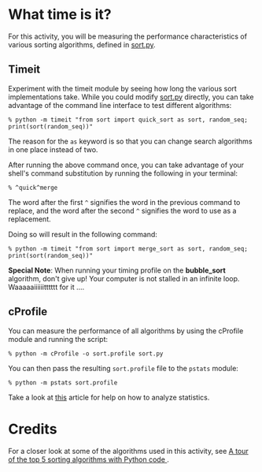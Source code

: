 # What time is it?
For this activity, you will be measuring the performance characteristics of
various sorting algorithms, defined in [sort.py](sort.py).


## Timeit
Experiment with the timeit module by seeing how long the various sort
implementations take. While you could modify [sort.py](sort.py) directly, you
can take advantage of the command line interface to test different algorithms:

```console
% python -m timeit "from sort import quick_sort as sort, random_seq; print(sort(random_seq))"
```

The reason for the `as` keyword is so that you can change search algorithms in
one place instead of two.

After running the above command once, you can take advantage of your shell's command substitution
by running the following in your terminal:

```console
% ^quick^merge
```
The word after the first `^` signifies the word in the previous command to
replace, and the word after the second `^` signifies the word to use as a
replacement.

Doing so will result in the following command:

```console
% python -m timeit "from sort import merge_sort as sort, random_seq; print(sort(random_seq))"
```
**Special Note**: When running your timing profile on the **bubble_sort** algorithm, don't give up! Your computer is not stalled in an infinite loop. Waaaaaiiiiiitttttt for it ....

## cProfile
You can measure the performance of all algorithms by using the cProfile module
and running the script:

```console
% python -m cProfile -o sort.profile sort.py
```

You can then pass the resulting `sort.profile` file to the `pstats` module:

```console
% python -m pstats sort.profile
```

Take a look at
[this](https://www.stefaanlippens.net/python_profiling_with_pstats_interactive_mode/)
article for help on how to analyze statistics.


# Credits
For a closer look at some of the algorithms used in this activity, see 
[A tour of the top 5 sorting algorithms with Python code
](https://medium.com/@george.seif94/a-tour-of-the-top-5-sorting-algorithms-with-python-code-43ea9aa02889).
